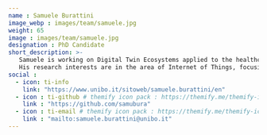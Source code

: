 ```yaml
---
name : Samuele Burattini
image_webp : images/team/samuele.jpg
weight: 65
image : images/team/samuele.jpg
designation : PhD Candidate
short_description: >-
   Samuele is working on Digital Twin Ecosystems applied to the healthcare domain in a collaboration with AUSL Romagna.
   His research interests are in the area of Internet of Things, focusing on Digital Twins, Agent-Oriented Programming the Web of Things.
social :
  - icon: ti-info
    link: "https://www.unibo.it/sitoweb/samuele.burattini/en"
  - icon : ti-github # themify icon pack : https://themify.me/themify-icons
    link : "https://github.com/samubura"
  - icon : ti-email # themify icon pack : https://themify.me/themify-icons
    link : "mailto:samuele.burattini@unibo.it"
---
```


